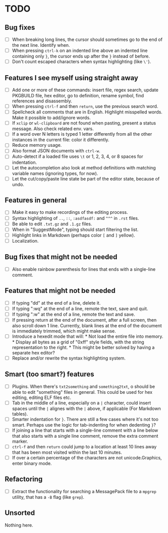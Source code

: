 # TODO

## Bug fixes

- [ ] When breaking long lines, the cursor should sometimes go to the end of the next line. Identify when.
- [ ] When pressing `ctrl-k` on an indented line above an indented line containing only `}`, the cursor ends up after the `}` instead of before.
- [ ] Don't count escaped characters when syntax highlighting (like `\'`).

## Features I see myself using straight away

- [ ] Add one or more of these commands: insert file, regex search, update PKGBUILD file, hex editor,
      go to definition, rename symbol, find references and disassembly.
- [ ] When pressing `ctrl-f` and then `return`, use the previous search word.
- [ ] Spellcheck all comments that are in English. Highlight misspelled words. Make it possible to add/ignore words.
- [ ] If `xclip` or `wl-clipboard` are not found when pasting, present a status message. Also check related env. vars.
- [ ] If a word over N letters is typed 1 letter differently from all the other instances in the current file: color it differently.
- [ ] Reduce memory usage.
- [ ] Also format JSON documents with `ctrl-w`.
- [ ] Auto-detect if a loaded file uses `\t` or 1, 2, 3, 4, or 8 spaces for indentation.
- [ ] Let the autocompletion also look at method definitions with matching variable names (ignoring types, for now).
- [ ] Let the cut/copy/paste line state be part of the editor state, because of undo.

## Features in general

- [ ] Make it easy to make recordings of the editing process.
- [ ] Syntax highlighting of `..`, `::`, `:asdfasdf:` and `^^^` in `.rst` files.
- [ ] Be able to edit `.txt.gz` and `.1.gz` files.
- [ ] When in "SuggestMode", typing should start filtering the list.
- [ ] Highlight links in Markdown (perhaps color `[` and `]` yellow).
- [ ] Localization.

## Bug fixes that might not be needed

- [ ] Also enable rainbow parenthesis for lines that ends with a single-line comment.

## Features that might not be needed

- [ ] If typing "dd" at the end of a line, delete it.
- [ ] If typing ":wq" at the end of a line, remote the text, save and quit.
- [ ] If typing ":w" at the end of a line, remote the text and save.
- [ ] If pressing return at the end of the document, after a full screen, then also scroll down 1 line.
      Currently, blank lines at the end of the document is immediately trimmed, which might make sense.
- [ ] Introduce a hexedit mode that will:
      * Not load the entire file into memory.
      * Display all bytes as a grid of "0xff" style fields, with the string representation to the right.
      * This might be better solved by having a separate hex editor?
- [ ] Replace and/or rewrite the syntax highlighting system.

## Smart (too smart?) features

- [ ] Plugins. When there's `txt2something` and `something2txt`, o should be able to edit "something" files in general.
      This could be used for hex editing, editing ELF files etc.
- [ ] Tab in the middle of a line, especially on a `|` character, could insert spaces until the `|` alignes with the `|` above, if applicable
      (For Markdown tables).
- [ ] Smarter indentation for `}`. There are still a few cases where it's not too smart.
      Perhaps use the logic for tab-indenting for when dedenting `}`?
- [ ] If joining a line that starts with a single-line comment with a line below that also starts with a single line comment,
      remove the extra comment marker.
- [ ] `ctrl-f` and then `return` could jump to a location at least 10 lines away that has been most visited within the last 10
      minutes.
- [ ] If over a certain percentage of the characters are not unicode.Graphics, enter binary mode.

## Refactoring

- [ ] Extract the functionality for searching a MessagePack file to a `mpgrep` utility, that has a `-B` flag (like `grep`).

## Unsorted

Nothing here.
